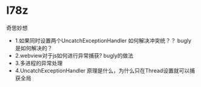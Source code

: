 # l78z
奇思妙想

- 1.如果同时设置两个UncatchExceptionHandler 如何解决冲突统？？ bugly 是如何解决的？
- 2.webview对于js如何进行异常捕获? bugly的做法
- 3.多进程的异常处理
- 4.UncatchExceptionHandler 原理是什么，为什么只在Thread设置就可以捕获全局
